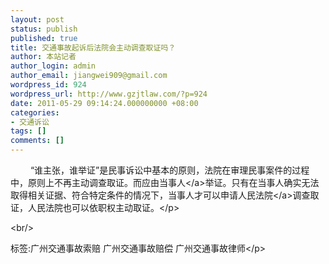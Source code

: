 ```yaml
---
layout: post
status: publish
published: true
title: 交通事故起诉后法院会主动调查取证吗？
author: 本站记者
author_login: admin
author_email: jiangwei909@gmail.com
wordpress_id: 924
wordpress_url: http://www.gzjtlaw.com/?p=924
date: 2011-05-29 09:14:24.000000000 +08:00
categories:
- 交通诉讼
tags: []
comments: []
---
```

<p><p>　　 &ldquo;谁主张，谁举证&rdquo;是民事诉讼中基本的原则，法院在审理民事案件的过程中，原则上不再主动调查取证。而应由<a>当事人<&#47;a>举证。只有在当事人确实无法取得相关证据、符合特定条件的情况下，当事人才可以申请<a>人民法院<&#47;a>调查取证，人民法院也可以依职权主动取证。<&#47;p><br&#47;><p>标签:广州交通事故索赔 广州交通事故赔偿 广州交通事故律师<&#47;p>
